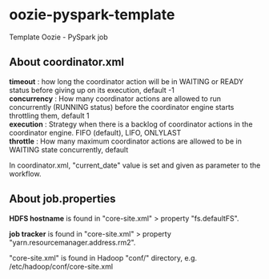 # oozie-pyspark-template
Template Oozie - PySpark job

## About coordinator.xml
**timeout** : how long the coordinator action will be in WAITING or READY
status before giving up on its execution, default -1<br>
**concurrency** : How many coordinator actions are allowed to run concurrently 
(RUNNING status) before the coordinator engine starts throttling them, 
default 1<br>
**execution** : Strategy when there is a backlog of coordinator actions in the 
coordinator engine. FIFO (default), LIFO, ONLYLAST<br>
**throttle** : How many maximum coordinator actions are allowed to be in 
WAITING state concurrently, default<br>

In coordinator.xml, "current_date" value is set and given as parameter to the workflow.

## About job.properties 
**HDFS hostname** is found in "core-site.xml" > property "fs.defaultFS".<br>

**job tracker** is found in "core-site.xml" > property "yarn.resourcemanager.address.rm2".<br>

"core-site.xml" is found in Hadoop "conf/" directory, e.g. /etc/hadoop/conf/core-site.xml<br>
